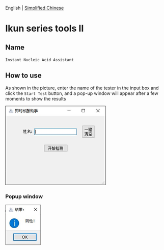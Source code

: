English | [Simplified Chinese](./README.md)
# Ikun series tools II
## Name
`Instant Nucleic Acid Assistant`


## How to use
As shown in the picture, enter the name of the tester in the input box and click the `Start Test` button, and a pop-up window will appear after a few moments to show the results

![exp.jpg](imgs/exp.jpg)
### Popup window
![exp2.jpg](imgs/exp2.jpg)